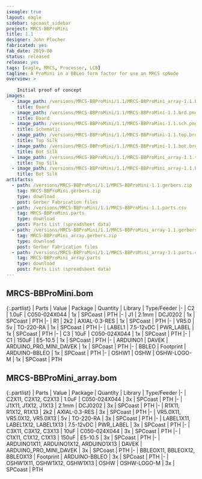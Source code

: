```yaml
---
iseagle: true
layout: eagle
sidebar: spcoast_sidebar
project: MRCS-BBProMini
title: 1.1
designer: John Plocher
fabricated: yes
fab_date: 2019-08
status: released
release: yes
tags: [eagle, MRCS, Processor, LCB]
tagline: A ProMini in a BBLeo form factor for use on MRCS cpNode
overview: >
    
    Initial proof of concept
images:
  - image_path: /versions/MRCS-BBProMini/1.1/MRCS-BBProMini_array-1.1.brd.png
    title: Board
  - image_path: /versions/MRCS-BBProMini/1.1/MRCS-BBProMini-1.1.brd.png
    title: Board
  - image_path: /versions/MRCS-BBProMini/1.1/MRCS-BBProMini-1.1.sch.png
    title: Schematic
  - image_path: /versions/MRCS-BBProMini/1.1/MRCS-BBProMini-1.1.top.brd.png
    title: Top Silk
  - image_path: /versions/MRCS-BBProMini/1.1/MRCS-BBProMini-1.1.bot.brd.png
    title: Bot Silk
  - image_path: /versions/MRCS-BBProMini/1.1/MRCS-BBProMini_array-1.1.top.brd.png
    title: Top Silk
  - image_path: /versions/MRCS-BBProMini/1.1/MRCS-BBProMini_array-1.1.bot.brd.png
    title: Bot Silk
artifacts:
  - path: /versions/MRCS-BBProMini/1.1/MRCS-BBProMini-1.1.gerbers.zip
    tag: MRCS-BBProMini.gerbers.zip
    type: download
    post: Gerber Fabrication files
  - path: /versions/MRCS-BBProMini/1.1/MRCS-BBProMini-1.1.parts.csv
    tag: MRCS-BBProMini.parts
    type: download
    post: Parts List (spreadsheet data)
  - path: /versions/MRCS-BBProMini/1.1/MRCS-BBProMini_array-1.1.gerbers.zip
    tag: MRCS-BBProMini_array.gerbers.zip
    type: download
    post: Gerber Fabrication files
  - path: /versions/MRCS-BBProMini/1.1/MRCS-BBProMini_array-1.1.parts.csv
    tag: MRCS-BBProMini_array.parts
    type: download
    post: Parts List (spreadsheet data)
---
```


## MRCS-BBProMini.bom

{:.partlist}
| Parts | Value | Package | Quantity | Library | Type/Feeder
|-
| C2 | 1.0uF | C050-024X044 | 1x | SPCoast | PTH
|-
| J1 | 2.1mm | DCJ0202 | 1x | SPCoast | PTH
|-
| R1 | 2k2 | AXIAL-0.3-RES | 1x | SPCoast | PTH
|-
| VR5.0 | 5v | TO-220-RA | 1x | SPCoast | PTH
|-
| LABEL1 | 7.5-12vDC | PWR_LABEL | 1x | SPCoast | PTH
|-
| C3 | 10uF | C050-024X044 | 1x | SPCoast | PTH
|-
| C1 | 150uF | E5-10.5 | 1x | SPCoast | PTH
|-
| ARDUINO1 | DAVEK | ARDUINO_PRO_MINI_DAVEK | 1x | SPCoast | PTH
|-
| BBLEO | Footprint | ARDUINO-BBLEO | 1x | SPCoast | PTH
|-
| OSHW1 | OSHW | OSHW-LOGO-M | 1x | SPCoast | PTH

## MRCS-BBProMini_array.bom

{:.partlist}
| Parts | Value | Package | Quantity | Library | Type/Feeder
|-
| C2X11, C2X12, C2X13 | 1.0uF | C050-024X044 | 3x | SPCoast | PTH
|-
| J1X11, J1X12, J1X13 | 2.1mm | DCJ0202 | 3x | SPCoast | PTH
|-
| R1X11, R1X12, R1X13 | 2k2 | AXIAL-0.3-RES | 3x | SPCoast | PTH
|-
| VR5.0X11, VR5.0X12, VR5.0X13 | 5v | TO-220-RA | 3x | SPCoast | PTH
|-
| LABEL1X11, LABEL1X12, LABEL1X13 | 7.5-12vDC | PWR_LABEL | 3x | SPCoast | PTH
|-
| C3X11, C3X12, C3X13 | 10uF | C050-024X044 | 3x | SPCoast | PTH
|-
| C1X11, C1X12, C1X13 | 150uF | E5-10.5 | 3x | SPCoast | PTH
|-
| ARDUINO1X11, ARDUINO1X12, ARDUINO1X13 | DAVEK | ARDUINO_PRO_MINI_DAVEK | 3x | SPCoast | PTH
|-
| BBLEOX11, BBLEOX12, BBLEOX13 | Footprint | ARDUINO-BBLEO | 3x | SPCoast | PTH
|-
| OSHW1X11, OSHW1X12, OSHW1X13 | OSHW | OSHW-LOGO-M | 3x | SPCoast | PTH
